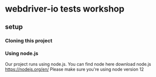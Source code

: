 # webdriver-io tests workshop

## setup

### Cloning this project


### Using node.js
Our project runs using node.js. You can find node here download node.js https://nodejs.org/en/
Please make sure you're using node version 12
